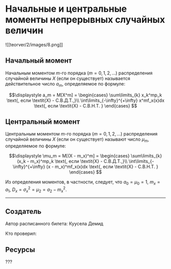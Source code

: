 # Начальные и центральные моменты непрерывных случайных величин

![[teorver/2/images/8.png]]

## Начальный момент

Начальным моментом  $\textit{m}$-го порядка ($m = 0,1,2,...$) распределения случайной величины  $\textit{X}$ (если он существует) называется действительное число 
$a_m$, определяемое по формуле:

$$\displaystyle a_m = M[X^m] = 
    \begin{cases}
        \sum\limits_{k} x_k^mp_k \text{,  если \textit{X} - С.В.Д.Т.,}\\ 
        \int\limits_{-\infty}^{+\infty} x^mf_x(x)dx \text{, если \textit{X} - С.В.Н.Т. }
    \end{cases}
$$

## Центральный момент

Центральным моментом  $\textit{m}$-го порядка ($m = 0,1,2,...$) распределения случайной величины  $\textit{X}$ (если он существует) называют число 
$\mu_m$, определяемое по формуле:

$$\displaystyle \mu_m = M[(X - m_x)^m] = 
    \begin{cases}
        \sum\limits_{k} (x_k - m_x)^mp_k \text{,  если \textit{X} - С.В.Д.Т.,}\\ 
        \int\limits_{-\infty}^{+\infty} (x - m_x)^mf_x(x)dx \text{, если \textit{X} - С.В.Н.Т. }
    \end{cases}
$$  

Из определения моментов, в частности, следует, что $a_0 = \mu_0 = 1$,
$m_x = a_1$,
$D_x = \sigma_x^2 = \mu_2 = a_2 - m_x^2$.

---
## Создатель

Автор расписанного билета: Куусела Демид

Кто проверил:

## Ресурсы
???
